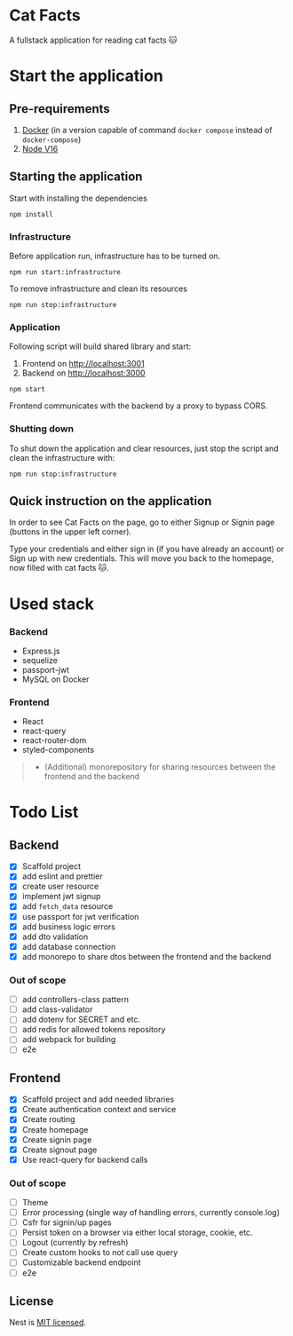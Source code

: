 Cat Facts
=================

A fullstack application for reading cat facts 🐱

# Start the application

## Pre-requirements

1. [Docker](https://www.docker.com/) (in a version capable of command `docker compose` instead of `docker-compose`)
2. [Node V16](https://nodejs.org/en/)

## Starting the application

Start with installing the dependencies

`npm install`

### Infrastructure

Before application run, infrastructure has to be turned on.

`npm run start:infrastructure`

To remove infrastructure and clean its resources

`npm run stop:infrastructure`

### Application

Following script will build shared library and start:
1. Frontend on [http://localhost:3001](http://localhost:3001) 
2. Backend on [http://localhost:3000](http://localhost:3001)

`npm start`

Frontend communicates with the backend by a proxy to bypass CORS.

### Shutting down

To shut down the application and clear resources, just stop the script and clean the infrastructure with: 

`npm run stop:infrastructure`

## Quick instruction on the application

In order to see Cat Facts on the page, go to either Signup or Signin page (buttons in the upper left corner).

Type your credentials and either sign in (if you have already an account) or Sign up with new credentials. This will move you back to the homepage, now filled with cat facts 🐱.

# Used stack

### Backend
- Express.js
- sequelize
- passport-jwt
- MySQL on Docker

### Frontend
- React
- react-query
- react-router-dom
- styled-components

> - (Additional) monorepository for sharing resources between the frontend and the backend

# Todo List

## Backend
- [x] Scaffold project
- [x] add eslint and prettier
- [x] create user resource
- [x] implement jwt signup
- [x] add `fetch_data` resource
- [x] use passport for jwt verification
- [x] add business logic errors
- [x] add dto validation
- [x] add database connection
- [x] add monorepo to share dtos between the frontend and the backend

### Out of scope
- [ ] add controllers-class pattern
- [ ] add class-validator
- [ ] add dotenv for SECRET and etc.
- [ ] add redis for allowed tokens repository
- [ ] add webpack for building
- [ ] e2e

## Frontend
- [x] Scaffold project and add needed libraries
- [x] Create authentication context and service
- [x] Create routing
- [x] Create homepage
- [x] Create signin page
- [x] Create signout page
- [x] Use react-query for backend calls

### Out of scope
- [ ] Theme
- [ ] Error processing (single way of handling errors, currently console.log)
- [ ] Csfr for signin/up pages
- [ ] Persist token on a browser via either local storage, cookie, etc.
- [ ] Logout (currently by refresh)
- [ ] Create custom hooks to not call use query
- [ ] Customizable backend endpoint
- [ ] e2e

## License

Nest is [MIT licensed](LICENSE).

